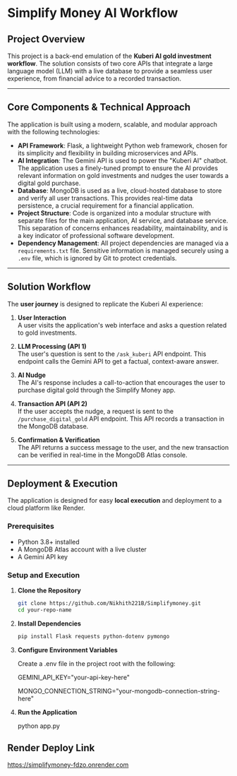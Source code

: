 # Simplify Money AI Workflow

## Project Overview
This project is a back-end emulation of the **Kuberi AI gold investment workflow**.
The solution consists of two core APIs that integrate a large language model (LLM) with a live database to provide a seamless user experience, from financial advice to a recorded transaction.

---

## Core Components & Technical Approach
The application is built using a modern, scalable, and modular approach with the following technologies:

- **API Framework**: Flask, a lightweight Python web framework, chosen for its simplicity and flexibility in building microservices and APIs.
- **AI Integration**: The Gemini API is used to power the "Kuberi AI" chatbot. The application uses a finely-tuned prompt to ensure the AI provides relevant information on gold investments and nudges the user towards a digital gold purchase.
- **Database**: MongoDB is used as a live, cloud-hosted database to store and verify all user transactions. This provides real-time data persistence, a crucial requirement for a financial application.
- **Project Structure**: Code is organized into a modular structure with separate files for the main application, AI service, and database service. This separation of concerns enhances readability, maintainability, and is a key indicator of professional software development.
- **Dependency Management**: All project dependencies are managed via a `requirements.txt` file. Sensitive information is managed securely using a `.env` file, which is ignored by Git to protect credentials.

---

## Solution Workflow
The **user journey** is designed to replicate the Kuberi AI experience:

1. **User Interaction**  
   A user visits the application's web interface and asks a question related to gold investments.

2. **LLM Processing (API 1)**  
   The user's question is sent to the `/ask_kuberi` API endpoint. This endpoint calls the Gemini API to get a factual, context-aware answer.

3. **AI Nudge**  
   The AI's response includes a call-to-action that encourages the user to purchase digital gold through the Simplify Money app.

4. **Transaction API (API 2)**  
   If the user accepts the nudge, a request is sent to the `/purchase_digital_gold` API endpoint. This API records a transaction in the MongoDB database.

5. **Confirmation & Verification**  
   The API returns a success message to the user, and the new transaction can be verified in real-time in the MongoDB Atlas console.

---

## Deployment & Execution

The application is designed for easy **local execution** and deployment to a cloud platform like Render.

### Prerequisites
- Python 3.8+ installed
- A MongoDB Atlas account with a live cluster
- A Gemini API key

### Setup and Execution
1. **Clone the Repository**
   ```bash
   git clone https://github.com/Nikhith221B/Simplifymoney.git
   cd your-repo-name

2. **Install Dependencies**
   ```bash
   pip install Flask requests python-dotenv pymongo

3. **Configure Environment Variables**
   
     Create a .env file in the project root with the following:

     GEMINI_API_KEY="your-api-key-here"

     MONGO_CONNECTION_STRING="your-mongodb-connection-string-here"

4. **Run the Application**

    python app.py

## Render Deploy Link

 https://simplifymoney-fdzo.onrender.com
